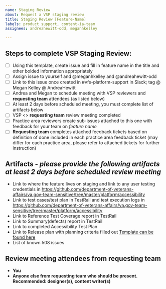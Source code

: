 ```yaml
---
name: Staging Review
about: Request a VSP staging review
title: Staging Review [Feature-Name]
labels: product support, content-ia-team
assignees: andreahewitt-odd, meganhkelley

---
```


## Steps to complete VSP Staging Review: 

- [ ] Using this template, create issue and fill in feature name in the title and other bolded information appropriately
- [ ] Assign issue to yourself and @meganhkelley and @andreahewitt-odd 
- [ ] Link to this issue once created in #vfs-platform-support in Slack; tag @ Megan Kelley @ AndreaHewitt
- [ ] Andrea and Megan to schedule meeting with VSP reviewers and **requesting team** attendees (as listed below)
- [ ] At least 2 days before scheduled meeting, you must complete list of artifacts below
- [ ] VSP <> **requesting team** review meeting completed
- [ ] Practice area reviewers create sub-issues attached to this one with feedback for your team on *feature name*
- [ ] **Requesting team** completes attached feedback tickets based on definition of done included in each practice area feedback ticket (may differ for each practice area, please refer to attached tickets for further instruction)

## Artifacts - _please provide the following artifacts at least 2 days before scheduled review meeting_

- Link to where the feature lives on staging and link to any user testing credentials in https://github.com/department-of-veterans-affairs/va.gov-team-sensitive/tree/master/platform/accessibility
- Link to test cases/test plan in TestRail and test execution logs in https://github.com/department-of-veterans-affairs/va.gov-team-sensitive/tree/master/platform/accessibility
- Link to Reference Test Coverage report in TestRail 
- Link to Summary(defects) report in TestRail
- Link to completed Accessibility Test Plan
- Link to Release plan with planning criteria filled out [Template can be found here](https://github.com/department-of-veterans-affairs/va.gov-team/blob/97759a81a47c73da8bf03e35f3a13bb3c689d18b/platform/product-management/release-plan-template.md)
- List of known 508 issues

## Review meeting attendees from **requesting team**

- **You**
- **Anyone else from requesting team who should be present. Recommended: designer(s), content writer(s)**
